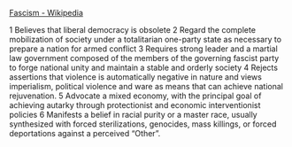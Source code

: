 ﻿[Fascism - Wikipedia](https://en.wikipedia.org/wiki/Fascism)

1 Believes that liberal democracy is obsolete
2 Regard the complete mobilization of society under a totalitarian one-party state as necessary to prepare a nation for armed conflict
3 Requires strong leader and a martial law government composed of the members of the governing fascist party to forge national unity and maintain a stable and orderly society
4 Rejects assertions that violence is automatically negative in nature and views imperialism, political violence and ware as means that can achieve national rejuvenation.
5 Advocate a mixed economy, with the principal goal of achieving autarky through protectionist and economic interventionist policies
6 Manifests a belief in racial purity or a master race, usually synthesized with forced sterilizations, genocides, mass killings, or forced deportations against a perceived “Other”.
